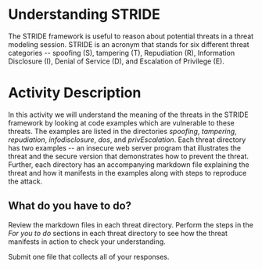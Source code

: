 # Understanding STRIDE

The STRIDE framework is useful to reason about potential threats in a threat modeling session. STRIDE is an acronym that stands for six different threat categories -- spoofing (S), tampering (T), Repudiation (R), Information Disclosure (I), Denial of Service (D), and Escalation of Privilege (E). 

# Activity Description

In this activity we will understand the meaning of the threats in the STRIDE framework by looking at code examples which are vulnerable to these threats. The examples are listed in the directories *spoofing*, *tampering*, *repudiation*, *infodisclosure*, *dos*, and *privEscalation*. Each threat directory has two examples -- an insecure web server program that illustrates the threat and the secure version that demonstrates how to prevent the threat. Further, each directory has an accompanying markdown file explaining the threat and how it manifests in the examples along with steps to reproduce the attack.

## What do you have to do?

Review the markdown files in each threat directory. Perform the steps in the *For you to do* sections in each threat directory to see how the threat manifests in action to check your understanding.

Submit one file that collects all of your responses.